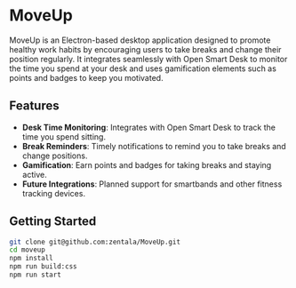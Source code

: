 # MoveUp

MoveUp is an Electron-based desktop application designed to promote healthy work habits by encouraging users to take breaks and change their position regularly. It integrates seamlessly with Open Smart Desk to monitor the time you spend at your desk and uses gamification elements such as points and badges to keep you motivated.

## Features

- **Desk Time Monitoring**: Integrates with Open Smart Desk to track the time you spend sitting.
- **Break Reminders**: Timely notifications to remind you to take breaks and change positions.
- **Gamification**: Earn points and badges for taking breaks and staying active.
- **Future Integrations**: Planned support for smartbands and other fitness tracking devices.

## Getting Started

 ```sh
 git clone git@github.com:zentala/MoveUp.git
 cd moveup
 npm install
 npm run build:css
 npm run start
 ```
